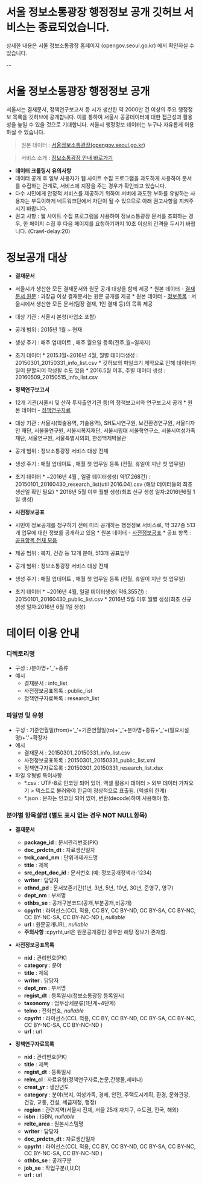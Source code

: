 # 서울 정보소통광장 행정정보 공개 깃허브 서비스는 종료되었습니다.
상세한 내용은 서울 정보소통광장 홈페이지 (opengov.seoul.go.kr) 에서 확인하실 수 있습니다.

--

# 서울 정보소통광장 행정정보 공개
서울시는 결재문서, 정책연구보고서 등 시가 생산한 약 2000만 건 이상의 주요 행정정보 목록을 깃허브에 공개합니다. 이를 통하여 서울시 공공데이터에 대한 접근성과 활용성을 높일 수 있을 것으로 기대합니다. 
서울시 행정정보 데이터는 누구나 자유롭게 이용하실 수 있습니다.
 
> 원본 데이터 : [서울정보소통광장(opengov.seoul.go.kr)](https://opengov.seoul.go.kr)

> 서비스 소개 : [정보소통광장 안내 바로가기](https://opengov.seoul.go.kr/disclosure-of-information/ko/)


* **데이터 크롤링시 유의사항**
 * 데이터 공개 후 일부 사용자가 웹 사이트 수집 프로그램을 과도하게 사용하여 문서를 수집하는 관계로, 서비스에 지장을 주는 경우가 확인되고 있습니다.
 * 다수 시민에게 안정적 서비스를 제공하기 위하여 서버에 과도한 부하를 유발하는 사용자는 부득이하게 네트워크단에서 차단이 될 수 있으므로 아래 권고사항을 지켜주시기 바랍니다.
 * 권고 사항 : 웹 사이트 수집 프로그램을 사용하여 정보소통광장 문서를 조회하는 경우, 한 페이지 수집 후 다음 페이지를 요청하기까지 10초 이상의 간격을 두시기 바랍니다. (Crawl-delay:20)
   
# 정보공개 대상
* **결재문서**
 * 서울시가 생산한 모든 결재문서와 원문 공개 대상을 함께 제공
		* 원본 데이터 - [결재문서 원문](https://opengov.seoul.go.kr/sanction) : 과장급 이상 결재문서는 원문 공개를 제공 
		* 원본 데이터 - [정보목록](https://opengov.seoul.go.kr/info) : 서울시에서 생산한 모든 문서(팀장 결재, 1인 결재 등)의 목록 제공
 * 대상 기관 : 서울시 본청(사업소 포함)
 * 공개 범위 : 2015년 1월 ~ 현재
 * 생성 주기 : 매주 업데이트 , 매주 월요일 등록(전주,월~일까지)
 * 초기 데이터
		* 2015.1월~2016년 4월, 월별 데이터생성 : 20150301_20150331_info_list.csv
		* 깃허브의 파일크기 제약으로 인해 데이터파일이 분할되어 작성될 수도 있음
		* 2016.5월 이후, 주별 데이터 생성 : 20160509_20150515_info_list.csv 

* **정책연구보고서**
 * 12개 기관(서울시 및 산하 투자출연기관 등)의 정책보고서와 연구보고서 공개 
		* 원본 데이터 - [정책연구자료](https://opengov.seoul.go.kr/research/list)
 * 대상 기관 : 서울시(학술용역, 기술용역), SH도시연구원, 보건환경연구원, 서울디자인 재단, 서울물연구원, 서울시복지재단, 서울시립대 서울학연구소, 서울시여성가족재단, 서울연구원, 서울특별시의회, 한성백제박물관
 * 공개 범위 : 정보소통광장 서비스 대상 전체
 * 생성 주기 : 매월 업데이트 , 매월 첫 업무일 등록 (전월, 휴일이 지난 첫 업무일)
 * 초기 데이터
		* ~2016년 4월 , 일괄 데이터생성( 약17.268건) : 20150101_20160430_research_list(util 2016.04).csv (해당 데이터들의 최초 생산일 확인 필요) 
		* 2016년 5월 이후 월별 생성(최초 신규 생성 일자:2016년6월 1일 생성)

* **사전정보공표**
 * 시민이 정보공개를 청구하기 전에 미리 공개하는 행정정보 서비스로, 약 327종 513개 업무에 대한 정보를 공개하고 있음
		* 원본 데이터 - [사전정보공표](https://opengov.seoul.go.kr/public/list)
		* 공표 항목 : [공표항목 전체 모음](https://opengov.seoul.go.kr/public/category)
 * 제공 범위 : 복지, 건강 등 12개 분야, 513개 공표업무
 * 공개 범위 : 정보소통광장 서비스 대상 전체
 * 생성 주기 : 매월 업데이트 , 매월 첫 업무일 등록 (전월, 휴일이 지난 첫 업무일)
 * 초기 데이터
		* ~2016년 4월, 일괄 데이터생성( 약6,355건) : 20150101_20160430_public_list.csv
		* 2016년 5월 이후 월별 생성(최초 신규 생성 일자:2016년 6월 1일 생성)
 

# 데이터 이용 안내
### 디렉토리명 
 * 구성 : /분야명+'_'+종류  
 * 예시
	* 결재문서 : info_list
	* 사전정보공표목록  : public_list
	* 정책연구자료목록  : research_list
 
 
### 파일명 및 유형         
 * 구성 : 기준연월일(from)+'\_'+기준연월일(to)+'\_'+분야명+종류+'\_'+(필요시설명)+'.'+확장자
 * 예시
	* 결재문서 : 20150301_20150331_info_list.csv 
	* 사전정보공표목록 : 20150301_20150331_public_list.xml
	* 정책연구자료목록 : 20150301_20150331_research_list.xlsx
 * 파일 유형별 특이사항
	* *.csv : UTF-8로 인코딩 되어 있어, 엑셀 활용시 데이터 > 외부 데이터 가져오기 > 텍스트로 불러와야 한글이 정상적으로 표출됨. (엑셀의 한계)
	* *.json : 문자는 인코딩 되어 있어, 변환(decode)하여 사용해야 함.
 
 
### 분야별 항목설명 (별도 표시 없는 경우 NOT NULL항목)
 * **결재문서**
	* **package_id**      : 문서관리번호(PK)
	* **doc_prdctn_dt**   : 자료생산일자
	* **trck_card_nm**    : 단위과제카드명
	* **title**           : 제목
	* **src_dept_doc_id** : 문서번호 (예: 정보공개정책과-1234)
	* **writer**          : 담당자
	* **othnd_pd**        : 문서보존기간(1년, 3년, 5년, 10년, 30년, 준영구, 영구)
	* **dept_nm**         : 부서명
	* **othbs_se**        : 공개구분코드(공개,부분공개,비공개)
	* **cpyrht**          : 라이선스(CCL 적용, CC BY, CC BY-ND, CC BY-SA, CC BY-NC, CC BY-NC-SA, CC BY-NC-ND ), *nullable*
	* **url**             : 원문공개URL, *nullable*
	* **주의사항** :cpyrht,url은 원문공개중인 경우만 해당 정보가 존재함. 
 
 
 * **사전정보공표목록**
	* **nid**             : 관리번호(PK)
	* **category**        : 분야
	* **title**           : 제목
	* **writer**          : 담당자
	* **dept_nm**         : 부서명
	* **regist_dt**       : 등록일시(정보소통광장 등록일시)
	* **taxonomy**        : 업무상세분류(1단계~4단계)
	* **telno**           : 전화번호, *nullable*
	* **cpyrht**          : 라이선스(CCL 적용, CC BY, CC BY-ND, CC BY-SA, CC BY-NC, CC BY-NC-SA, CC BY-NC-ND )
	* **url**             : url
 
 
 * **정책연구자료목록**
	* **nid**             : 관리번호(PK)
	* **title**           : 제목
	* **regist_dt**       : 등록일시
	* **relm_cl**         : 자료유형(정책연구자료,논문,간행물,세미나) 
	* **creat_yr**        : 생산년도
	* **category**        : 분야(복지, 여성가족, 경제, 안전, 주택도시계획, 환경, 문화관광, 건강, 교통, 건설, 세금재정, 행정)
	* **region**          : 관련지역(서울시 전체, 서울 25개 자치구, 수도권, 전국, 해외)
	* **isbn**            : ISBN, *nullable*
	* **relte_area**      : 원본시스템명
	* **writer**          : 담당자
	* **doc_prdctn_dt**   : 자료생산일자
	* **cpyrht**          : 라이선스(CCL 적용, CC BY, CC BY-ND, CC BY-SA, CC BY-NC, CC BY-NC-SA, CC BY-NC-ND )
	* **othbs_se**        : 공개구분
	* **job_se**          : 작업구분(I,U,D)
	* **url**             : url
 
 
